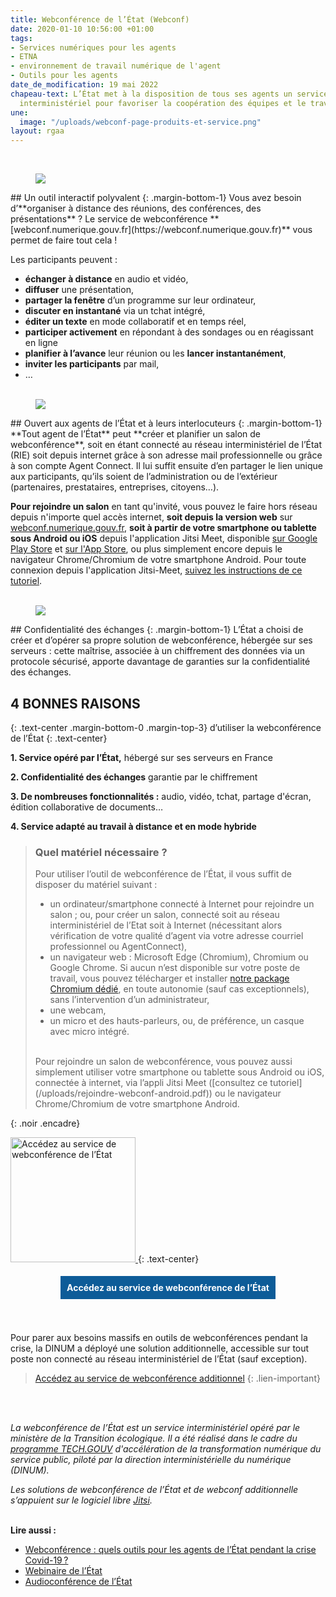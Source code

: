 ```yaml
---
title: Webconférence de l’État (Webconf)
date: 2020-01-10 10:56:00 +01:00
tags:
- Services numériques pour les agents
- ETNA
- environnement de travail numérique de l'agent
- Outils pour les agents
date_de_modification: 19 mai 2022
chapeau-text: L’État met à la disposition de tous ses agents un service de webconférence
  interministériel pour favoriser la coopération des équipes et le travail à distance.
une:
  image: "/uploads/webconf-page-produits-et-service.png"
layout: rgaa
---
```


<style>
.button {
background-color: #0d5c98;
border: 1px solid white;
color: white;
padding: 10px 10px;
text-align: center;
text-decoration: none;
display: inline-block;
font-style: normal;
margin: 4px 2px;
cursor: pointer;
}
</style>
<br>

<figure class='image-left' style='width: 7%;'>
<img src="/uploads/swiss-army-knife_bleu.png"/>
</figure>## Un outil interactif polyvalent
{: .margin-bottom-1}
Vous avez besoin d’**organiser à distance des réunions, des conférences, des présentations** ? Le service de webconférence **[webconf.numerique.gouv.fr](https://webconf.numerique.gouv.fr)** vous permet de faire tout cela !

Les participants peuvent :

* **échanger à distance** en audio et vidéo, 
* **diffuser** une présentation,
* **partager la fenêtre** d’un programme sur leur ordinateur,
* **discuter en instantané** via un tchat intégré,
* **éditer un texte** en mode collaboratif et en temps réel,
* **participer activement** en répondant à des sondages ou en réagissant en ligne  
* **planifier à l’avance** leur réunion ou les **lancer instantanément**,
* **inviter les participants** par mail,
* …
  <br>
  <br>

<figure class='image-left' style='width: 6%;'>
<img src="/uploads/group-bleu.png"/>
</figure>## Ouvert aux agents de l’État et à leurs interlocuteurs
{: .margin-bottom-1}
**Tout agent de l’État** peut **créer et planifier un salon de webconférence**, soit en étant connecté au réseau interministériel de l’État (RIE) soit depuis internet grâce à son adresse mail professionnelle ou grâce à son compte Agent Connect. Il lui suffit ensuite d’en partager le lien unique aux participants, qu’ils soient de l’administration ou de l’extérieur (partenaires, prestataires, entreprises, citoyens…).

**Pour rejoindre un salon** en tant qu'invité, vous pouvez le faire hors réseau depuis n'importe quel accès internet, **soit depuis la version web** sur [webconf.numerique.gouv.fr](https://webconf.numerique.gouv.fr), **soit à partir de votre smartphone ou tablette sous Android ou iOS** depuis l'application Jitsi Meet, disponible [sur Google Play Store](https://play.google.com/store/apps/details?id=org.jitsi.meet&hl=fr) et [sur l'App Store](https://apps.apple.com/fr/app/jitsi-meet/id1165103905), ou plus simplement encore depuis le navigateur Chrome/Chromium de votre smartphone Android. Pour toute connexion depuis l'application Jitsi-Meet, [suivez les instructions de ce tutoriel](/uploads/rejoindre-webconf-smartphone-tablette.pdf).
<br>
<br>

<figure class='image-left' style='width: 6%;'>
<img src="/uploads/shield-bleu.png"/>
</figure>## Confidentialité des échanges
{: .margin-bottom-1}
L’État a choisi de créer et d’opérer sa propre solution de webconférence, hébergée sur ses serveurs : cette maîtrise, associée à un chiffrement des données via un protocole sécurisé, apporte davantage de garanties sur la confidentialité des échanges.

## 4 BONNES RAISONS
{: .text-center .margin-bottom-0 .margin-top-3}
d’utiliser la webconférence de l’État
{: .text-center}

**1. Service opéré par l’État,** hébergé sur ses serveurs en France

**2. Confidentialité des échanges** garantie par le chiffrement

**3. De nombreuses fonctionnalités :** audio, vidéo, tchat, partage d'écran, édition collaborative de documents…

**4. Service adapté au travail à distance et en mode hybride**

> ### Quel matériel nécessaire ?
>
> Pour utiliser l’outil de webconférence de l’État, il vous suffit de disposer du matériel suivant :
>
> * un ordinateur/smartphone connecté à Internet pour rejoindre un salon ; ou, pour créer un salon, connecté soit au réseau interministériel de l’Etat soit à Internet (nécessitant alors vérification de votre qualité d’agent via votre adresse courriel professionnel ou AgentConnect),
> * un navigateur web : Microsoft Edge (Chromium), Chromium ou Google Chrome. Si aucun n’est disponible sur votre poste de travail, vous pouvez télécharger et installer [notre package Chromium dédié](https://webconf.numerique.gouv.fr/telechargement/Webconf_Etat_V1.3_webconf.exe), en toute autonomie (sauf cas exceptionnels), sans l’intervention d’un administrateur,
> * une webcam,
> * un micro et des hauts-parleurs, ou, de préférence, un casque avec micro intégré.
>
> <br>
> Pour rejoindre un salon de webconférence, vous pouvez aussi simplement utiliser votre smartphone ou tablette sous Android ou iOS, connectée à internet, via l’appli Jitsi Meet ([consultez ce tutoriel](/uploads/rejoindre-webconf-android.pdf)) ou le navigateur Chrome/Chromium de votre smartphone Android.
{: .noir .encadre}
<br>

<a href="https://webconf.numerique.gouv.fr/"><img src="/uploads/capture-webconf-500.png" width="200" title="Accédez au service de webconférence de l’État"/>
</a>
{: .text-center}

<div align="center">
<a href="https://webconf.numerique.gouv.fr/" class="button"><b>Accédez au service de webconférence de l’État</b></a>
</div>
<br>
<br>

Pour parer aux besoins massifs en outils de webconférences pendant la crise, la DINUM a déployé une solution additionnelle, accessible sur tout poste non connecté au réseau interministériel de l’État (sauf exception).
> [Accédez au service de webconférence additionnel](https://webconf-add.numerique.gouv.fr/)
{: .lien-important}
<br>
<br>

*La webconférence de l’État est un service interministériel opéré par le ministère de la Transition écologique. Il a été réalisé dans le cadre du [programme TECH.GOUV](https://www.numerique.gouv.fr/publication/tech-gouv-strategie-et-feuille-de-route-2019-2021/) d'accélération de la transformation numérique du service public, piloté par la direction interministérielle du numérique (DINUM).*

*Les solutions de webconférence de l’État et de webconf additionnelle s’appuient sur le logiciel libre [Jitsi](https://jitsi.org/).*
<br>
<br>

**Lire aussi :**

* [Webconférence : quels outils pour les agents de l’État pendant la crise Covid-19 ?](/outils-agents/organiser-webconference-outils-agents-etat/)
* [Webinaire de l’État](/outils-agents/webinaire-etat)
* [Audioconférence de l’État](/outils-agents/audioconference-etat/)